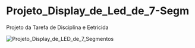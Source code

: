 # Projeto_Display_de_Led_de_7-Segm
Projeto da Tarefa de Disciplina e Eetricida

![Projeto_Display_de_LED_de_7_Segmentos](https://github.com/user-attachments/assets/9eec8055-4d3a-4ee0-8d12-18627fa1eed5)
